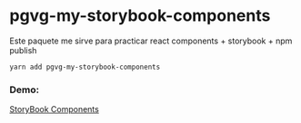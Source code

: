 # pgvg-my-storybook-components

Este paquete me sirve para practicar react components + storybook + npm publish

```
yarn add pgvg-my-storybook-components
```

### Demo:

[StoryBook Components](https://paulxd27.github.io/sb-components/?path=/story/ui-mylabel--basic)

